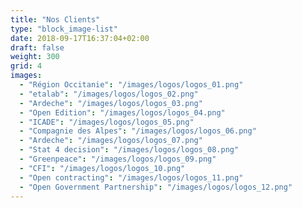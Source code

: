 ```yaml
---
title: "Nos Clients"
type: "block_image-list"
date: 2018-09-17T16:37:04+02:00
draft: false
weight: 300
grid: 4
images:
  - "Région Occitanie": "/images/logos/logos_01.png"
  - "etalab": "/images/logos/logos_02.png"
  - "Ardeche": "/images/logos/logos_03.png"
  - "Open Edition": "/images/logos/logos_04.png"
  - "ICADE": "/images/logos/logos_05.png"
  - "Compagnie des Alpes": "/images/logos/logos_06.png"
  - "Ardeche": "/images/logos/logos_07.png"
  - "Stat 4 decision": "/images/logos/logos_08.png"
  - "Greenpeace": "/images/logos/logos_09.png"
  - "CFI": "/images/logos/logos_10.png"
  - "Open contracting": "/images/logos/logos_11.png"
  - "Open Government Partnership": "/images/logos/logos_12.png"
---
```


